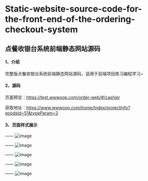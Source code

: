 # Static-website-source-code-for-the-front-end-of-the-ordering-checkout-system

## 点餐收银台系统前端静态网站源码

#### 1、介绍

完整版点餐收银台系统前端静态网站源码，适用于前端项目练习编程学习~

#### 2、源码

页面预览：https://test.wwwoop.com/order-web/#/cashier

获取地址：https://www.wwwoop.com/home/Index/projectInfo?goodsId=51&typeParam=2

#### 3、页面样式展示
——
![image](https://github.com/user-attachments/assets/29afd6ec-fdde-4af2-898d-63853f7cc6b3)

——
![image](https://github.com/user-attachments/assets/862fc93a-a3ee-48e7-883f-cc4b265dc1b3)

——
![image](https://github.com/user-attachments/assets/b274dace-267c-4401-8067-04be903b2b9d)

——
![image](https://github.com/user-attachments/assets/ecb3002d-500d-4ced-aff4-8a486ded14d9)

——
![image](https://github.com/user-attachments/assets/5e016319-8983-4e19-9212-2b9101fc9118)
